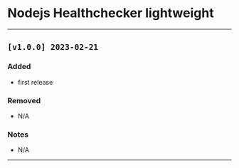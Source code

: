 # Nodejs Healthchecker lightweight

___

## `[v1.0.0] 2023-02-21`

### Added

- first release

### Removed

- N/A

### Notes

- N/A

___
